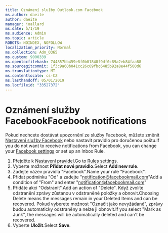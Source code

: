 ```yaml
---
title: Oznámení služby Outlook.com Facebook
ms.author: daeite
author: daeite
manager: joallard
ms.date: 5/1/19
ms.audience: Admin
ms.topic: article
ROBOTS: NOINDEX, NOFOLLOW
localization_priority: Normal
ms.collection: Adm_O365
ms.custom: 9000339
ms.openlocfilehash: 744857bb459e8f0b01848f9df0c89a2eb84faa88
ms.sourcegitcommit: 1f3c9a60b041cc26c09fbc6485b92a8e44f500d6
ms.translationtype: MT
ms.contentlocale: cs-CZ
ms.lasthandoff: 05/01/2019
ms.locfileid: "33527372"
---
```

# <a name="facebook-notifications"></a><span data-ttu-id="1d910-102">Oznámení služby Facebook</span><span class="sxs-lookup"><span data-stu-id="1d910-102">Facebook notifications</span></span>

<span data-ttu-id="1d910-103">Pokud nechcete dostávat upozornění ze služby Facebook, můžete změnit [Nastavení služby Facebook](https://www.facebook.com/settings?tab=notifications) nebo nastavit pravidlo pro doručenou poštu.</span><span class="sxs-lookup"><span data-stu-id="1d910-103">If you do not want to receive notifications from Facebook, you can change your [Facebook settings](https://www.facebook.com/settings?tab=notifications) or set up an Inbox Rule.</span></span>

1. <span data-ttu-id="1d910-104">Přejděte k [Nastavení pravidel](https://outlook.live.com/mail/options/mail/rules/inboxRules).</span><span class="sxs-lookup"><span data-stu-id="1d910-104">Go to [Rules settings](https://outlook.live.com/mail/options/mail/rules/inboxRules).</span></span>
1. <span data-ttu-id="1d910-105">Vyberte možnost **Přidat nové pravidlo**.</span><span class="sxs-lookup"><span data-stu-id="1d910-105">Select **Add new rule**.</span></span>
1. <span data-ttu-id="1d910-106">Zadejte název pravidla "Facebook".</span><span class="sxs-lookup"><span data-stu-id="1d910-106">Name your rule "Facebook".</span></span>
1. <span data-ttu-id="1d910-107">Přidat podmínku "Od" a zadejte "notification@facebookmail.com"</span><span class="sxs-lookup"><span data-stu-id="1d910-107">Add a condition of "From" and enter "notification@facebookmail.com"</span></span>
1. <span data-ttu-id="1d910-108">Přidáte akci "Odstranit".</span><span class="sxs-lookup"><span data-stu-id="1d910-108">Add an action of "Delete".</span></span> <span data-ttu-id="1d910-109">Když zvolíte odstranění zprávy zůstanou v odstraněné položky a obnovit.</span><span class="sxs-lookup"><span data-stu-id="1d910-109">Choosing Delete means the messages remain in your Deleted Items and can be recovered.</span></span> <span data-ttu-id="1d910-110">Pokud vyberete možnost "Označit jako nevyžádané", zprávy budou automaticky odstraněny a nelze ji obnovit.</span><span class="sxs-lookup"><span data-stu-id="1d910-110">If you select "Mark as Junk", the messages will be automatically deleted and can't be recovered.</span></span>
1. <span data-ttu-id="1d910-111">Vyberte **Uložit**.</span><span class="sxs-lookup"><span data-stu-id="1d910-111">Select **Save**.</span></span>